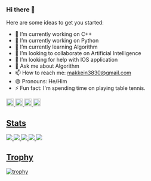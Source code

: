 ### Hi there 👋

Here are some ideas to get you started:

- 🔭 I’m currently working on C++
- 🔭 I’m currently working on Python
- 🌱 I’m currently learning Algorithm
- 👯 I’m looking to collaborate on Artificial Intelligence
- 🤔 I’m looking for help with IOS application
- 💬 Ask me about Algorithm
- 📫 How to reach me: makkein3830@gmail.com
- 😄 Pronouns: He/Him
- ⚡ Fun fact: I'm spending time on playing table tennis.

<p align="left">
  <a href="https://github.com/TakuM-M">
    <img height="20" src="https://komarev.com/ghpvc/?username=TakuM-M" />
  </a>
  <a href="https://github.com/TakuM-M">
    <img height="20" src="https://img.shields.io/github/followers/TakuM-M?label=follow&logo=github&style=flat" />
  </a>
  <a href="http://qiita.com/Kuchoco">
    <img height="20" src="https://qiita-badge.apiapi.app/s/TakuM-M/posts.svg" />
  </a>
  <a href="http://qiita.com/Kuchoco">
    <img height="20" src="https://qiita-badge.apiapi.app/s/TakuM-M/contributions.svg" />
</p>


## Stats
![](http://github-profile-summary-cards.vercel.app/api/cards/profile-details?username=TakuM-M&theme=gruvbox)
![](http://github-profile-summary-cards.vercel.app/api/cards/repos-per-language?username=TakuM-M&theme=gruvbox)
![](http://github-profile-summary-cards.vercel.app/api/cards/most-commit-language?username=TakuM-M&theme=gruvbox)
![](http://github-profile-summary-cards.vercel.app/api/cards/stats?username=TakuM-M&theme=gruvbox)
![](http://github-profile-summary-cards.vercel.app/api/cards/productive-time?username=TakuM-M&theme=gruvbox&utcOffset=9)

## Trophy
![trophy](https://github-profile-trophy.vercel.app/?username=TakuM-M&theme=gruvbox)
